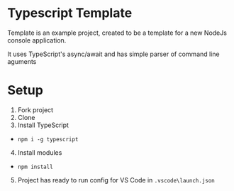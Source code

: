 # Typescript Template

Template is an example project, created to be a template for a new NodeJs console application.

It uses TypeScript's async/await and has simple parser of command line aguments

# Setup

1. Fork project
2. Clone
3. Install TypeScript
  - `npm i -g typescript`
4. Install modules
  - `npm install`
5. Project has ready to run config for VS Code in `.vscode\launch.json` 
